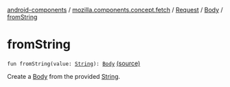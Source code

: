 [android-components](../../../index.md) / [mozilla.components.concept.fetch](../../index.md) / [Request](../index.md) / [Body](index.md) / [fromString](./from-string.md)

# fromString

`fun fromString(value: `[`String`](https://kotlinlang.org/api/latest/jvm/stdlib/kotlin/-string/index.html)`): `[`Body`](index.md) [(source)](https://github.com/mozilla-mobile/android-components/blob/master/components/concept/fetch/src/main/java/mozilla/components/concept/fetch/Request.kt#L63)

Create a [Body](index.md) from the provided [String](https://kotlinlang.org/api/latest/jvm/stdlib/kotlin/-string/index.html).

